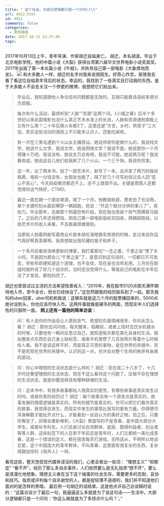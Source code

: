 ```yaml
---
title: " 这个社会，大部分逻辑都只是一个问句\t\t"
url: 4912.html
id: 4912
comments: false
categories:
  - 思考随笔
date: 2017-10-15 23:27:49
tags:
---
```


2017年10月13日上午，青年导演、作家胡迁自缢身亡。 胡迁，本名胡波。毕业于北京电影学院，他的中篇小说《大裂》获得台湾第六届华文世界电影小说奖首奖。2017年出版了第一本长篇小说《牛蛙》，并执导自己第一部电影《大象席地而坐》。 ![](../../../images/2017/10/c3f8ec17c443a0f03d488b09d9e5b6fb.jpg) 和大多数人一样，胡迁的名字对我来说很陌生。好奇心作祟，驱使我去看了看这位自缢青年背后的状态。幸运的，我找到了一些真实且打动我的东西。鉴于大多数人不会去关注一个停更的微博，我想把它们贴出来。

> 毕业后，我知道跟他人争论任何问题都是无效的，互相只能靠话语权来使对方屈服。 ​​​​

> 每次有什么活动，最烦听到“人脉”“资源”这两个词。《小城之春》后半个多世纪以来此国电影也没什么真正艺术水准上的长进，人脉和资源通到南极上又有什么用？二十年后猜火车都2了，这里还是“方言，乡村，熊孩子”三大宝。其实这些活动的酒局上不只能多认识人，还能吃屎呢。 ​​​​

> 有一次在三里屯遇到个火山女主播搭讪，她说帅哥你是做什么的，我说纯文学，她说什么文学，我说文学，她说网络文学？我说不是。她说那你一个月得赚十万吧，我说没有，她说五万总有吧，我说不可能，她说两万呢？我说看收成。她说这会儿他们给我刷了几个火山，一个三千快。我说你厉害。

> 这一年，出了两本书，拍了一部艺术片，新写了一本，总共拿了两万的版权稿费，电影一分钱没有，女朋友也跑了，隔了好几个月写封信过去人回“恶心不恶心”。今天蚂蚁微贷都还不上，还不上就借不出。关键是周围人还都觉得你运气特好，CTMD。

> 最近一直在跟一个朋友喝酒，喝了一个月，他教我呲妞，费老劲了也没用，某个关键时刻从面前横穿一辆超跑，他说：“开这个就分分钟的事儿了”。真给力，毕业那年，去接那个狗逼恐怖片拍，现在我也改装个排气筒横穿马路了。之后的几年还得攒钱，把自己第一部电影版权买回来，两辆超跑钱，以拍艺术片的收入来看，不去贩毒很难做到。

> 当那些人拍着网剧写着商业片剧本胡吃海喝换车旅游的时候，走过来说你运气真好啊真羡慕啊，我真想取出我珍藏的凿子和斧子。

> 一个多月前看徐浩峰更新的博客，我盯着那句“一念之愚，千里之哀”愣了半小时。不是因为那会儿“千里之哀”了，是意识到这句话时，一切都已不可改变，早些年即便知道这个道理，也不会信，现在哀也没鸡毛用。三月份在剧组时就听说了好几个自杀的，当时还没觉得什么，等我自己的电影在半年后没了才发现，都他妈完了。

胡迁也曾尝试过主流的方法希望改善收入：“2015年，我在股市5120点那天满怀期待地入市，至今全仓，但仓已经快没了。”这忽然跟我的经历联系到了一起。那天我叫的uber回家，uber司机和我说：这辆车就是这几个月的股票赚回来的，5000点绝对没到头，你也应该尽快入市。这两件事就像是硬币的两面，而现实中人们选择性的只鼓吹一面。 **网上还有一篇他的简单访谈：**

> 问：有人说你的作品会让人感到丧气、绝望的负面情绪很多，你对此怎么看？ 胡迁：那你去问问他，每天醒来，临睡前，或者上班时去饮水机接水的时候，只要他有一瞬间反思过自己，就知道每天都在美化自身的生活。朋友圈发点东西在自己身上贴标签，或者手机里攒了几百张照片等着什么时候给人看。我不是说这样不好，而是真正可贵的事物，是在世界的夹缝中，而不是悲观在世界的夹缝中。认识到这一点，也许会对整个生命的秩序有由衷的感动。

> 问：你心中理想的生活状态是什么样的？ 胡迁：现在我二十八岁了，十几岁时还奢望理想的生活状态，现在不这么看待这个问题了。压根不存在理想的生活状态，就是你要选择具有哪种缺憾的生活。

> 问：这本书中，有很多故事都给人很真实的感觉，有哪些故事是真实发生过的吗，或者你真的经历过？ 胡迁：每个故事会有一个源发点是真实的，故事发展的情感逻辑是真实的，所有的细节是真实的。你可以把它们看作真实的故事，我觉得会发生，而现实中发生的事情比我写的更有力量。你得使尽浑身解数才能扯开点什么，才能看到一丝自认为的美好之物，但之后，只要你懈怠了，灰暗会重新堆积。《大裂》里面写的不是青春，是中国大部分大学生，或者叫专科生。人们总是讨论白领群体、底层、既得利益者、创业者等等人群，这些标签下的人在若干年前还是青年时，人们又都统一美化成青春，这是一个错误的定义。赖在宿舍每天打游戏，无所适从，不明所以地谈恋爱，这个中国庞大的青年群体，不叫青春，这里面有很复杂的东西，复杂得跟加缪的《局外人》一样。

看完这些，整天饱受现代媒体浸淫的我们，心里会冒出一些词： “理想主义” “抑郁症” “看不开”。经历了那么多自杀事件，人们依然要么是无礼指责“想不开”，要么是浪漫化地想象。理想主义者在当下这个操蛋的社会生存，需要更多的忍耐，妥协和技巧。指责或评判每个自杀谢世的人，都是挺轻薄不道德的，我们并不知道他们面对的是怎样的黑暗。 最后用一句胡迁的话结束，这是他点评自己访谈稿时说的：“这篇访谈少了最后一句，我逼逼这么多就是为了说这句话——生活中，大部分逻辑都只是一个问句：‘你这么做就是为了多捞点什么吗？’。”